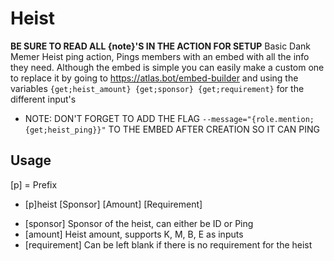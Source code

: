 # Heist

**BE SURE TO READ ALL {note}'S IN THE ACTION FOR SETUP**
Basic Dank Memer Heist ping action, Pings members with an embed with all the info they need. Although the embed is simple you can easily make a custom one to replace it by going to https://atlas.bot/embed-builder and using the variables `{get;heist_amount} {get;sponsor} {get;requirement}` for the different input's

* NOTE: DON'T FORGET TO ADD THE FLAG `--message="{role.mention;{get;heist_ping}}"` TO THE EMBED AFTER CREATION SO IT CAN PING

## Usage
[p] = Prefix

* [p]heist [Sponsor] [Amount] [Requirement]

- [sponsor] Sponsor of the heist, can either be ID or Ping
- [amount] Heist amount, supports K, M, B, E as inputs
- [requirement] Can be left blank if there is no requirement for the heist
